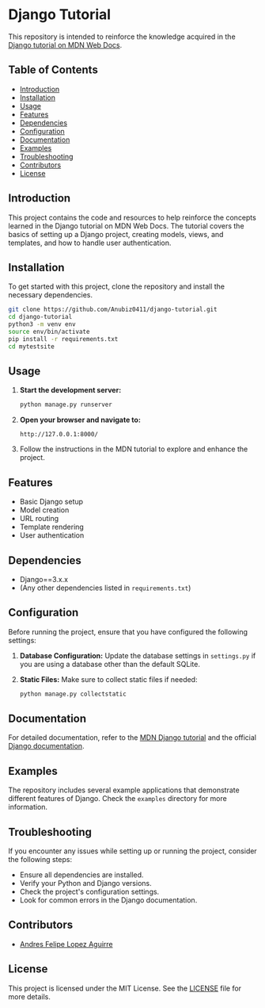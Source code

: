 # Django Tutorial

This repository is intended to reinforce the knowledge acquired in the [Django tutorial on MDN Web Docs](https://developer.mozilla.org/en-US/docs/Learn/Server-side/Django).

## Table of Contents

- [Introduction](#introduction)
- [Installation](#installation)
- [Usage](#usage)
- [Features](#features)
- [Dependencies](#dependencies)
- [Configuration](#configuration)
- [Documentation](#documentation)
- [Examples](#examples)
- [Troubleshooting](#troubleshooting)
- [Contributors](#contributors)
- [License](#license)

## Introduction

This project contains the code and resources to help reinforce the concepts learned in the Django tutorial on MDN Web Docs. The tutorial covers the basics of setting up a Django project, creating models, views, and templates, and how to handle user authentication.

## Installation

To get started with this project, clone the repository and install the necessary dependencies.

```bash
git clone https://github.com/Anubiz0411/django-tutorial.git
cd django-tutorial
python3 -m venv env
source env/bin/activate
pip install -r requirements.txt
cd mytestsite
```

## Usage

1. **Start the development server:**
   ```bash
   python manage.py runserver
   ```

2. **Open your browser and navigate to:**
   ```
   http://127.0.0.1:8000/
   ```

3. Follow the instructions in the MDN tutorial to explore and enhance the project.

## Features

- Basic Django setup
- Model creation
- URL routing
- Template rendering
- User authentication

## Dependencies

- Django==3.x.x
- (Any other dependencies listed in `requirements.txt`)

## Configuration

Before running the project, ensure that you have configured the following settings:

1. **Database Configuration:** Update the database settings in `settings.py` if you are using a database other than the default SQLite.

2. **Static Files:** Make sure to collect static files if needed:
   ```bash
   python manage.py collectstatic
   ```

## Documentation

For detailed documentation, refer to the [MDN Django tutorial](https://developer.mozilla.org/en-US/docs/Learn/Server-side/Django) and the official [Django documentation](https://docs.djangoproject.com/).

## Examples

The repository includes several example applications that demonstrate different features of Django. Check the `examples` directory for more information.

## Troubleshooting

If you encounter any issues while setting up or running the project, consider the following steps:

- Ensure all dependencies are installed.
- Verify your Python and Django versions.
- Check the project's configuration settings.
- Look for common errors in the Django documentation.

## Contributors

- [Andres Felipe Lopez Aguirre](https://github.com/Anubiz0411)

## License

This project is licensed under the MIT License. See the [LICENSE](LICENSE) file for more details.
